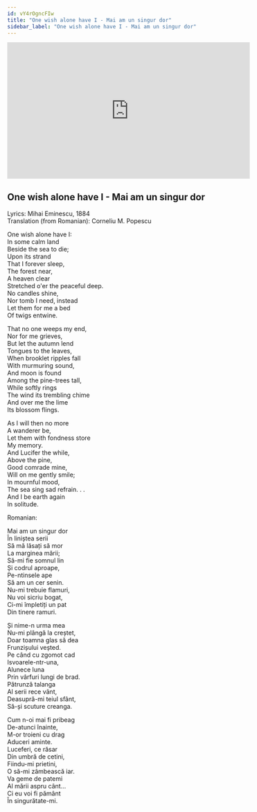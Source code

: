 ```yaml
---
id: vY4rOgncFIw
title: "One wish alone have I - Mai am un singur dor"
sidebar_label: "One wish alone have I - Mai am un singur dor"
---
```


<div class="video-float-container">
  <iframe
    width="560"
    height="315"
    src="https://www.youtube.com/embed/vY4rOgncFIw"
    title="YouTube video player"
    frameborder="0"
    allow="accelerometer; autoplay; clipboard-write; encrypted-media; gyroscope; picture-in-picture; web-share"
    referrerpolicy="strict-origin-when-cross-origin"
    allowfullscreen
  ></iframe>
</div>

## One wish alone have I - Mai am un singur dor

Lyrics: Mihai Eminescu, 1884  
Translation (from Romanian): Corneliu M. Popescu

One wish alone have I:   
In some calm land   
Beside the sea to die;   
Upon its strand   
That I forever sleep,   
The forest near,   
A heaven clear   
Stretched o'er the peaceful deep.   
No candles shine,   
Nor tomb I need, instead   
Let them for me a bed   
Of twigs entwine. 

That no one weeps my end,   
Nor for me grieves,   
But let the autumn lend   
Tongues to the leaves,   
When brooklet ripples fall   
With murmuring sound,   
And moon is found   
Among the pine-trees tall,   
While softly rings   
The wind its trembling chime   
And over me the lime   
Its blossom flings. 

As I will then no more   
A wanderer be,   
Let them with fondness store   
My memory.   
And Lucifer the while,   
Above the pine,   
Good comrade mine,   
Will on me gently smile;   
In mournful mood,   
The sea sing sad refrain. . .   
And I be earth again   
In solitude. 

Romanian:

Mai am un singur dor  
În liniștea serii  
Să mă lăsați să mor  
La marginea mării;  
Să-mi fie somnul lin  
Și codrul aproape,  
Pe-ntinsele ape  
Să am un cer senin.  
Nu-mi trebuie flamuri,  
Nu voi sicriu bogat,  
Ci-mi împletiți un pat  
Din tinere ramuri.

Și nime-n urma mea  
Nu-mi plângă la creștet,  
Doar toamna glas să dea  
Frunzișului veșted.  
Pe când cu zgomot cad  
Isvoarele-ntr-una,  
Alunece luna  
Prin vârfuri lungi de brad.  
Pătrunză talanga  
Al serii rece vânt,  
Deasupră-mi teiul sfânt,  
Să-și scuture creanga.

Cum n-oi mai fi pribeag  
De-atunci înainte,  
M-or troieni cu drag  
Aduceri aminte.  
Luceferi, ce răsar  
Din umbră de cetini,  
Fiindu-mi prietini,  
O să-mi zâmbească iar.  
Va geme de patemi  
Al mării aspru cânt...  
Ci eu voi fi pământ  
În singurătate-mi.
